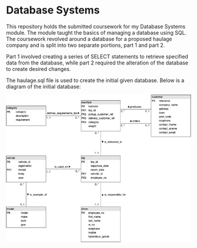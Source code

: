 # Database Systems

This repository holds the submitted coursework for my Database Systems module. The module taught the basics of managing a database using SQL.
The coursework revolved around a database for a proposed haulage company and is split into two separate portions, part 1 and part 2. 

Part 1 involved creating a series of SELECT statements to retrieve specified data from the database, while part 2 required the alteration of the database to create desired changes.

The haulage.sql file is used to create the initial given database. Below is a diagram of the initial database:

![Database](/img/database.png)
